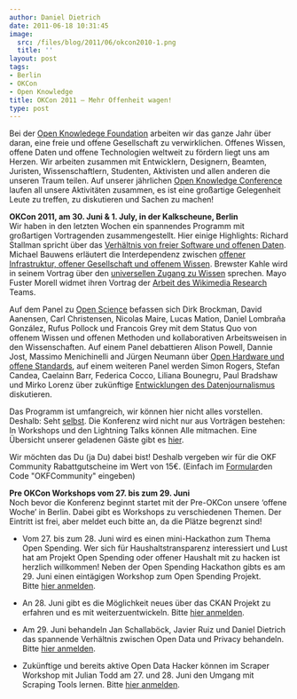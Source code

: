 ```yaml
---
author: Daniel Dietrich
date: 2011-06-18 10:31:45
image:
  src: /files/blog/2011/06/okcon2010-1.png
  title: ''
layout: post
tags:
- Berlin
- OKCon
- Open Knowledge
title: OKCon 2011 – Mehr Offenheit wagen!
type: post
---
```


Bei der [Open Knowledege Foundation](http://okfn.org/) arbeiten wir das ganze Jahr über daran, eine freie und offene Gesellschaft zu verwirklichen. Offenes Wissen, offene Daten und offene Technologien weltweit zu fördern liegt uns am Herzen. Wir arbeiten zusammen mit Entwicklern, Designern, Beamten, Juristen, Wissenschaftlern, Studenten, Aktivisten und allen anderen die unseren Traum teilen. Auf unserer jährlichen [Open Knowledge Conference](http://okcon.org/) laufen all unsere Aktivitäten zusammen, es ist eine großartige Gelegenheit Leute zu treffen, zu diskutieren und Sachen zu machen!

**OKCon 2011, am 30. Juni & 1\. July, in der Kalkscheune, Berlin**  
Wir haben in den letzten Wochen ein spannendes Programm mit großartigen Vortragenden zusammengestellt. Hier einige Highlights: Richard Stallman spricht über das [Verhältnis von freier Software und offenen Daten](http://okcon.org/2011/programme/freelibre-software-and-open-data). Michael Bauwens erläutert die Interdependenz zwischen [offener Infrastruktur, offener Gesellschaft und offenem Wissen](http://okcon.org/2011/programme/no-open-society-without-open-knowledge-no-open-knowledge-without-open-infrastructures). Brewster Kahle wird in seinem Vortrag über den [universellen Zugang zu Wissen](http://okcon.org/2011/programme/universal-access-to-all-knowledge) sprechen. Mayo Fuster Morell widmet ihren Vortrag der [Arbeit des Wikimedia Research](http://okcon.org/2011/programme/wikipedia-research-the-innovative-character-of-wikipedia-research-and-the-new-challenges-and-opportunities-associated-with-it) Teams.

Auf dem Panel zu [Open Science](http://okcon.org/2011/programme/open-science-panel) befassen sich Dirk Brockman, David Aanensen, Carl Christensen, Nicolas Maire, Lucas Mation, Daniel Lombraña González, Rufus Pollock und Francois Grey mit dem Status Quo von offenem Wissen und offenen Methoden und kollaborativen Arbeitsweisen in den Wissenschaften. Auf einem Panel debattieren Alison Powell, Dannie Jost, Massimo Menichinelli and Jürgen Neumann über [Open Hardware und offene Standards](http://okcon.org/2011/programme/panel-open-hardware-open-standards), auf einem weiteren Panel werden Simon Rogers, Stefan Candea, Caelainn Barr, Federica Cocco, Liliana Bounegru, Paul Bradshaw und Mirko Lorenz über zukünftige [Entwicklungen des Datenjournalismus](http://okcon.org/2011/programme/panel-data-journalism-what-next) diskutieren.

Das Programm ist umfangreich, wir können hier nicht alles vorstellen. Deshalb: Seht [selbst](http://www.okcon.org/2011/programme). Die Konferenz wird nicht nur aus Vorträgen bestehen: In Workshops und den Lightning Talks können Alle mitmachen. Eine Übersicht unserer geladenen Gäste gibt es [hier](http://www.okcon.org/2011/speakers).

Wir möchten das Du (ja Du) dabei bist! Deshalb vergeben wir für die OKF Community Rabattgutscheine im Wert von 15€. (Einfach im [Formular](http://www.okcon2011.eventbrite.com/)den Code "OKFCommunity" eingeben)

**Pre OKCon Workshops vom 27. bis zum 29. Juni**  
Noch bevor die Konferenz beginnt startet mit der Pre-OKCon unsere ‘offene Woche’ in Berlin. Dabei gibt es Workshops zu verschiedenen Themen. Der Eintritt ist frei, aber meldet euch bitte an, da die Plätze begrenzt sind!

* Vom 27. bis zum 28. Juni wird es einen mini-Hackathon zum Thema Open Spending. Wer sich für Haushaltstransparenz interessiert und Lust hat am Projekt Open Spending oder offener Haushalt mit zu hacken ist herzlich willkommen! Neben der Open Spending Hackathon gibts es am 29. Juni einen eintägigen Workshop zum Open Spending Projekt. Bitte [hier anmelden](http://openspending-workshop-okcon2011.eventbrite.com/).

* An 28. Juni gibt es die Möglichkeit neues über das CKAN Projekt zu erfahren und es mit weiterzuentwickeln. Bitte [hier anmelden](http://ckan-workshop-okcon2011.eventbrite.com/).

* Am 29. Juni behandeln Jan Schallaböck, Javier Ruiz und Daniel Dietrich das spannende Verhältnis zwischen Open Data und Privacy behandeln. Bitte [hier anmelden](http://openspending-workshop-okcon2011.eventbrite.com/).

* Zukünftige und bereits aktive Open Data Hacker können im Scraper Workshop mit Julian Todd am 27. und 28. Juni den Umgang mit Scraping Tools lernen. Bitte [hier anmelden](http://preconscraperwikiworkshop.eventbrite.com/).
